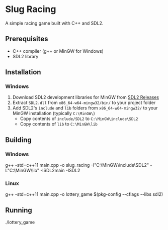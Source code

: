 # Slug Racing

A simple racing game built with C++ and SDL2.

## Prerequisites

- C++ compiler (g++ or MinGW for Windows)
- SDL2 library

## Installation

### Windows
1. Download SDL2 development libraries for MinGW from [SDL2 Releases](https://github.com/libsdl-org/SDL/releases/latest)
2. Extract `SDL2.dll` from `x86_64-w64-mingw32/bin/` to your project folder
3. Add SDL2's `include` and `lib` folders from `x86_64-w64-mingw32/` to your MinGW installation (typically `C:\MinGW\`)
   - Copy contents of `include/SDL2` to `C:\MinGW\include\SDL2`
   - Copy contents of `lib` to `C:\MinGW\lib`

## Building

### Windows
g++ -std=c++11 main.cpp -o slug_racing -I"C:\MinGW\include\SDL2" -L"C:\MinGW\lib" -lSDL2main -lSDL2

### Linux

g++ -std=c++11 main.cpp -o lottery_game $(pkg-config --cflags --libs sdl2)

## Running
./lottery_game